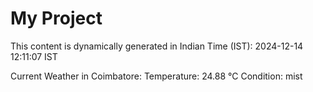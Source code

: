 # My Project

This content is dynamically generated in Indian Time (IST): 2024-12-14 12:11:07 IST


Current Weather in Coimbatore:
Temperature: 24.88 °C
Condition: mist
